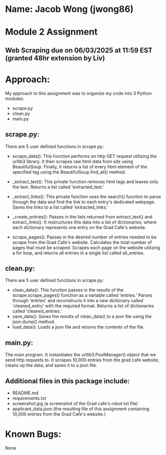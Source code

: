 # Name: Jacob Wong (jwong86)

# Module 2 Assignment 
## Web Scraping due on 06/03/2025 at 11:59 EST (granted 48hr extension by Liv)


# Approach:

My approach to this assignment was to organize my code into 3 Python modules:
- scrape.py
- clean.py
- main.py

## scrape.py:
There are 5 user defined functions in scrape.py:
- scrape_data(): This function performs an http GET request utilizing the urllib3 library. It then scrapes raw html data from site using BeautifulSoup. Finally, it returns a list of every html element of the specified tag using the BeautifulSoup.find_all() method.

- _extract_text(): This private function removes html tags and leaves only the text. Returns a list called 'extracted_text.'

- _extract_links(): This private function uses the search() function to parse through the data and find the link to each entry's dedicated webpage. Saves the links to a list called 'extracted_links.'
- _create_entries(): Passes in the lists returned from extract_text() and extract_links(). It restructures this data into a list of dictionaries, where each dictionary represents one entry on the Grad Cafe's website. 
- scrape_pages(): Passes in the desired number of entries needed to be scrape from the Grad Cafe's website. Calculates the total number of pages that must be scraped. Scrapes each page on the website utilizing a for loop, and returns all entries in a single list called all_entries.

## clean.py:
There are 5 user defined functions in scrape.py:
- clean_data(): This function passes in the results of the scrape.scrape_pages() function as a variable called 'entries.' Parses through 'entries' and reconstructs it into a new dictionary called 'cleaned_entry' with the required format. Returns a list of dictionaries called 'cleaned_entries.'
- save_data(): Saves the results of clean_data() to a json file using the json.dump() method.
- load_data(): Loads a json file and returns the contents of the file.

## main.py:
The main program. It instantiates the urllib3.PoolManager() object that we send http requests to. It scrapes 10,000 entries from the grad cafe website, cleans up the data, and saves it to a json file. 

## Additional files in this package include:
- README.md
- requirements.txt
- screenshot.jpg (a screenshot of the Grad cafe's robot.txt file)
- applicant_data.json (the resulting file of this assignment containing 10,000 entries from the Grad Cafe's website.)


# Known Bugs:
None